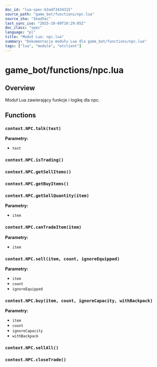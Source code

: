 ```yaml
---
doc_id: "lua-spec-b3adf3434315"
source_path: "game_bot/functions/npc.lua"
source_sha: "3ead5ec"
last_sync_iso: "2025-10-09T10:29:05Z"
doc_class: "spec"
language: "pl"
title: "Moduł Lua: npc.lua"
summary: "Dokumentacja modułu Lua dla game_bot/functions/npc.lua"
tags: ["lua", "module", "otclient"]
---
```


# game_bot/functions/npc.lua

## Overview

Moduł Lua zawierający funkcje i logikę dla npc.

## Functions

### `context.NPC.talk(text)`

**Parametry:**

- `text`

### `context.NPC.isTrading()`

### `context.NPC.getSellItems()`

### `context.NPC.getBuyItems()`

### `context.NPC.getSellQuantity(item)`

**Parametry:**

- `item`

### `context.NPC.canTradeItem(item)`

**Parametry:**

- `item`

### `context.NPC.sell(item, count, ignoreEquipped)`

**Parametry:**

- `item`
- `count`
- `ignoreEquipped`

### `context.NPC.buy(item, count, ignoreCapacity, withBackpack)`

**Parametry:**

- `item`
- `count`
- `ignoreCapacity`
- `withBackpack`

### `context.NPC.sellAll()`

### `context.NPC.closeTrade()`
